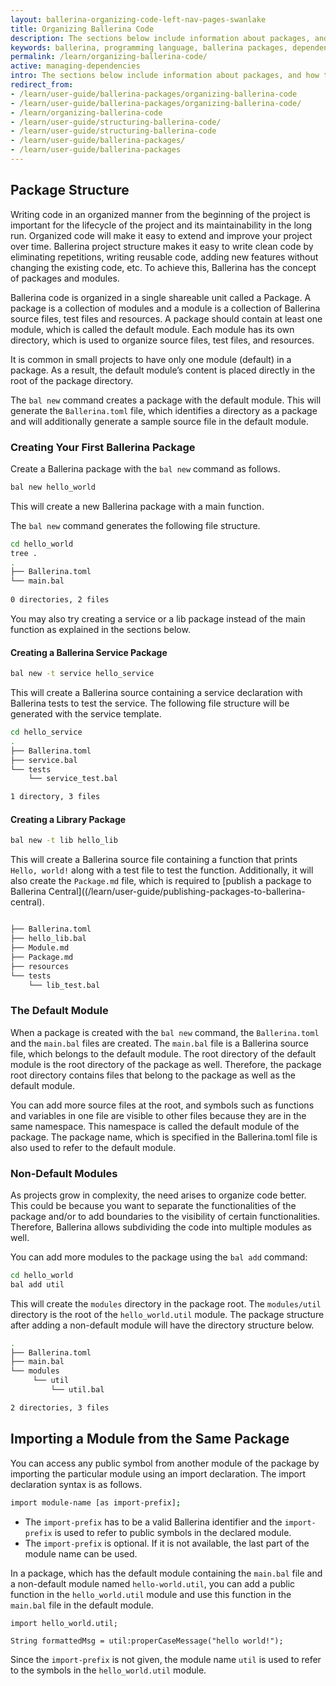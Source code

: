 ```yaml
---
layout: ballerina-organizing-code-left-nav-pages-swanlake
title: Organizing Ballerina Code
description: The sections below include information about packages, and how the growth of your source code can be managed.
keywords: ballerina, programming language, ballerina packages, dependencies, importing modules
permalink: /learn/organizing-ballerina-code/
active: managing-dependencies
intro: The sections below include information about packages, and how the growth of your source code can be managed.
redirect_from:
- /learn/user-guide/ballerina-packages/organizing-ballerina-code
- /learn/user-guide/ballerina-packages/organizing-ballerina-code/
- /learn/organizing-ballerina-code
- /learn/user-guide/structuring-ballerina-code/
- /learn/user-guide/structuring-ballerina-code
- /learn/user-guide/ballerina-packages/
- /learn/user-guide/ballerina-packages
---
```


## Package Structure

Writing code in an organized manner from the beginning of the project is important for the lifecycle of the project and its maintainability in the long run. Organized code will make it easy to extend and improve your project over time. Ballerina project structure makes it easy to write clean code by eliminating repetitions, writing reusable code, adding new features without changing the existing code, etc. To achieve this, Ballerina has the concept of packages and modules. 

Ballerina code is organized in a single shareable unit called a Package. 
A package is a collection of modules and a module is a collection of Ballerina source files, test files and resources. 
A package should contain at least one module, which is called the default module. Each module has its own directory, 
which is used to organize source files, test files, and resources.

It is common in small projects to have only one module (default) in a package. As a result, the default module’s content is placed directly in the root of the package directory.

The `bal new` command creates a package with the default module. This will generate the `Ballerina.toml` file, which identifies a directory as a package and will additionally generate a sample source file in the default module.

### Creating Your First Ballerina Package

Create a Ballerina package with the `bal new` command as follows. 

```bash
bal new hello_world
```

This will create a new Ballerina package with a main function. 

The `bal new` command generates the following file structure.

```bash
cd hello_world
tree .
.
├── Ballerina.toml
└── main.bal
    
0 directories, 2 files
```

You may also try creating a service or a lib package instead of the main function as explained in the sections below. 

#### Creating a Ballerina Service Package

```bash
bal new -t service hello_service
```

This will create a Ballerina source containing a service declaration with Ballerina tests to test the service. The following file structure will be generated with the service template.  

```bash
cd hello_service
.
├── Ballerina.toml
├── service.bal
└── tests
    └── service_test.bal

1 directory, 3 files
```

#### Creating a Library Package

```bash
bal new -t lib hello_lib
```

This will create a Ballerina source file containing a function that prints `Hello, world!` along with a test file to test the function. 
Additionally, it will also create the `Package.md` file, which is required to [publish a package to Ballerina Central]((/learn/user-guide/publishing-packages-to-ballerina-central).

```bash

├── Ballerina.toml
├── hello_lib.bal
├── Module.md
├── Package.md
├── resources
└── tests
    └── lib_test.bal
```

### The Default Module

When a package is created with the `bal new` command, the `Ballerina.toml` and the `main.bal` files are created. The `main.bal` file is a Ballerina source file, which belongs to the default module. The root directory of the default module is the root directory of the package as well. 
Therefore, the package root directory contains files that belong to the package as well as the default module.

You can add more source files at the root, and symbols such as functions and variables in one file are visible to other files because they are in the same namespace. This namespace is called the default module of the package. The package name, which is specified in the Ballerina.toml file is also used to refer to the default module.

### Non-Default Modules

As projects grow in complexity, the need arises to organize code better. This could be because you want to separate the functionalities of the package and/or to add boundaries to the visibility of certain functionalities. Therefore, Ballerina allows subdividing the code into multiple modules as well.

You can add more modules to the package using the `bal add` command:

```bash
cd hello_world
bal add util
```

This will create the `modules` directory in the package root. The `modules/util` directory is the root of the `hello_world.util` module. 
The package structure after adding a non-default module will have the directory structure below.
```bash
.
├── Ballerina.toml
├── main.bal
└── modules
     └── util
         └── util.bal

2 directories, 3 files
```

## Importing a Module from the Same Package 

You can access any public symbol from another module of the package by importing the particular module using an import declaration. 
The import declaration syntax is as follows.

```bash
import module-name [as import-prefix];
```

* The `import-prefix` has to be a valid Ballerina identifier and the `import-prefix` is used to refer to public symbols in the declared module.
* The `import-prefix` is optional. If it is not available, the last part of the module name can be used.

In a package, which has the default module containing the `main.bal` file and a non-default module named `hello-world.util`, 
you can add a public function in the `hello_world.util` module and use this function in the `main.bal` file in the default module.

```bal
import hello_world.util;

String formattedMsg = util:properCaseMessage("hello world!");
```

Since the `import-prefix` is not given, the module name `util` is used to refer to the symbols in the `hello_world.util` module. 
